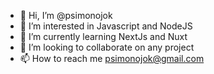 - 👋 Hi, I’m @psimonojok
- 👀 I’m interested in Javascript and NodeJS
- 🌱 I’m currently learning NextJs and Nuxt
- 💞️ I’m looking to collaborate on any project
- 📫 How to reach me psimonojok@gmail.com

<!---
psimonojok/psimonojok is a ✨ special ✨ repository because its `README.md` (this file) appears on your GitHub profile.
You can click the Preview link to take a look at your changes.
--->
